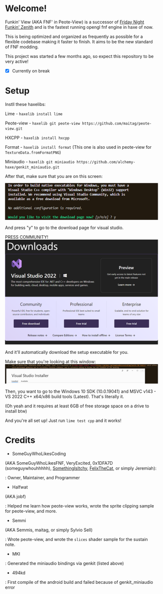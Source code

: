 # Welcome!

Funkin' View (AKA FNF' in Peote-View) is a successor of [Friday Night Funkin' Zenith](https://github.com/SomeGuyWhoLovesCoding/Zenith-FNF-Public) and is the fastest running opengl fnf engine in haxe of now.

This is being optimized and organized as frequently as possible for a flexible codebase making it faster to finish. It aims to be the new standard of FNF modding.

This project was started a few months ago, so expect this repository to be very active!

* [x] Currently on break

# Setup

Instll these haxelibs:

Lime - ``haxelib install lime``

Peote-view - ``haxelib git peote-view https://github.com/maitag/peote-view.git``

HXCPP - ``haxelib install hxcpp``

Format - ``haxelib install format`` (This one is also used in peote-view for `TextureData.fromFormatPNG`)

Miniaudio - ``haxelib git miniaudio https://github.com/alchemy-haxe/genkit_miniaudio.git``

After that, make sure that you are on this screen:

![img](repo_assets/image-1.png)

And press "y" to go to the download page for visual studio.

PRESS COMMUNITY!![img](repo_assets/image-2.png)

And it'll automatically download the setup executable for you.

Make sure that you're looking at this window:![img](repo_assets/image.png)

Then, you want to go to the Windows 10 SDK (10.0.19041) and MSVC v143 - VS 2022 C++ x64/x86 build tools (Latest). That's literally it.

(Oh yeah and it requires at least 6GB of free storage space on a drive to install btw)

And you're all set up! Just run `lime test cpp` and it works!

# Credits

- SomeGuyWhoLikesCoding

(AKA SomeGuyWhoLikesFNF, VeryExcited, 0x1DFA7D (someguywhouhhhhh), [SomethingIsItchy](https://somethingisitchy.itch.io), [FelixTheCat](https://gamejolt.com/@SomeGuyWhoLikesFNF), or simply Jeremiah):

: Owner, Maintainer, and Programmer

- Halfwat

(AKA jobf)

: Helped me learn how peote-view works, wrote the sprite clipping sample for peote-view, and more.

- Semmi

(AKA Semmis, maitag, or simply Sylvio Sell)

: Wrote peote-view, and wrote the `slices` shader sample for the sustain note.

- MKI

: Generated the miniaudio bindings via genkit (listed above)

- 494kd

: First compile of the android build and failed because of genkit_miniaudio error
